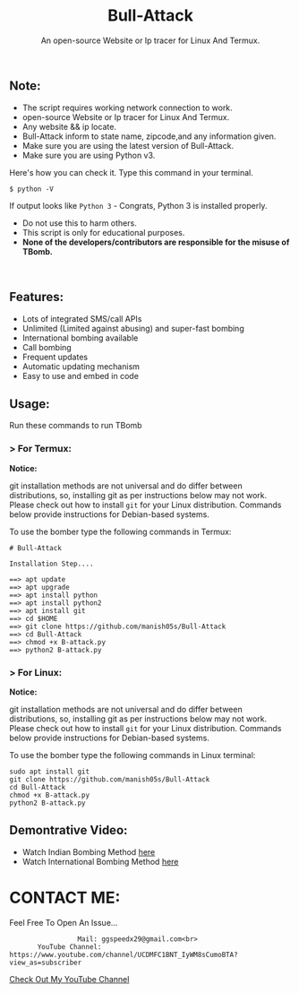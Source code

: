 <h1 align="center">Bull-Attack</h1>
<p align="center">An open-source Website or Ip tracer for Linux And Termux.</p><br>

## Note:

- The script requires working network connection to work.
- open-source Website or Ip tracer for Linux And Termux.
- Any website && ip locate.
- Bull-Attack inform to state name, zipcode,and any information given.
- Make sure you are using the latest version of Bull-Attack.
- Make sure you are using Python v3.

Here's how you can check it. Type this command in your terminal.
```
$ python -V
```
If output looks like `Python 3` - Congrats, Python 3 is installed properly.

- Do not use this to harm others.
- This script is only for educational purposes.
- **None of the developers/contributors are responsible for the misuse of TBomb.**
<br>

## Features:

- Lots of integrated SMS/call APIs
- Unlimited (Limited against abusing) and super-fast bombing
- International bombing available
- Call bombing
- Frequent updates
- Automatic updating mechanism
- Easy to use and embed in code

## Usage:

Run these commands to run TBomb

### > For Termux:

**Notice:** 

git installation methods are not universal and do differ between distributions,
so, installing git as per instructions below may not work.
Please check out how to install `git` for your Linux distribution.
Commands below provide instructions for Debian-based systems.

To use the bomber type the following commands in Termux:
```
# Bull-Attack

Installation Step....

==> apt update
==> apt upgrade
==> apt install python
==> apt install python2
==> apt install git
==> cd $HOME
==> git clone https://github.com/manish05s/Bull-Attack
==> cd Bull-Attack
==> chmod +x B-attack.py
==> python2 B-attack.py
```

### > For Linux:

**Notice:** 

git installation methods are not universal and do differ between distributions,
so, installing git as per instructions below may not work.
Please check out how to install `git` for your Linux distribution.
Commands below provide instructions for Debian-based systems.

To use the bomber type the following commands in Linux terminal:
```
sudo apt install git
git clone https://github.com/manish05s/Bull-Attack
cd Bull-Attack
chmod +x B-attack.py
python2 B-attack.py
```
## Demontrative Video:

- Watch Indian Bombing Method <a href="https://www.youtube.com/watch?v=9zWoPas_YSo&t=27s">here</a><br>
- Watch International Bombing Method <a href="#">here</a><br>

# CONTACT ME:

Feel Free To Open An Issue...

```
                 Mail: ggspeedx29@gmail.com<br>
       YouTube Channel: https://www.youtube.com/channel/UCDMFC1BNT_IyWM8sCumoBTA?view_as=subscriber
```

<a href="https://www.youtube.com/watch?v=9zWoPas_YSo&t=27s">Check Out My YouTube Channel</a>

